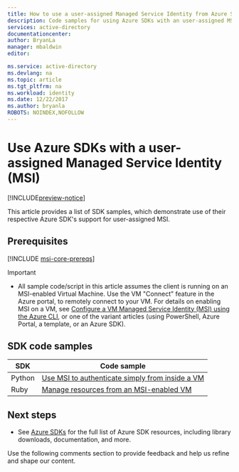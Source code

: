 ```yaml
---
title: How to use a user-assigned Managed Service Identity from Azure SDKs on a VM
description: Code samples for using Azure SDKs with an user-assigned MSI on a VM.
services: active-directory
documentationcenter: 
author: BryanLa
manager: mbaldwin
editor: 

ms.service: active-directory
ms.devlang: na
ms.topic: article
ms.tgt_pltfrm: na
ms.workload: identity
ms.date: 12/22/2017
ms.author: bryanla
ROBOTS: NOINDEX,NOFOLLOW
---
```


# Use Azure SDKs with a user-assigned Managed Service Identity (MSI)

[!INCLUDE[preview-notice](~/includes/active-directory-msi-preview-notice-ua.md)]

This article provides a list of SDK samples, which demonstrate use of their respective Azure SDK's support for user-assigned MSI.

## Prerequisites

[!INCLUDE [msi-core-prereqs](~/includes/active-directory-msi-core-prereqs-ua.md)]

> [!IMPORTANT]
> - All sample code/script in this article assumes the client is running on an MSI-enabled Virtual Machine. Use the VM "Connect" feature in the Azure portal, to remotely connect to your VM. For details on enabling MSI on a VM, see [Configure a VM Managed Service Identity (MSI) using the Azure CLI](msi-qs-configure-cli-windows-vm.md), or one of the variant articles (using PowerShell, Azure Portal, a template, or an Azure SDK). 

## SDK code samples

| SDK             | Code sample |
| --------------- | ----------- |
| Python          | [Use MSI to authenticate simply from inside a VM](https://azure.microsoft.com/resources/samples/resource-manager-python-manage-resources-with-msi/) |
| Ruby            | [Manage resources from an MSI-enabled VM](https://azure.microsoft.com/resources/samples/resources-ruby-manage-resources-with-msi/) |

## Next steps

- See [Azure SDKs](https://azure.microsoft.com/downloads/) for the full list of Azure SDK resources, including library downloads, documentation, and more.

Use the following comments section to provide feedback and help us refine and shape our content.








